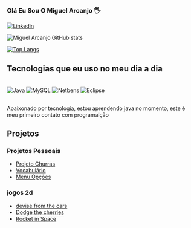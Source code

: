 ### Olá Eu Sou O Miguel Arcanjo 🖐

[![Linkedin](https://img.shields.io/badge/LinkedIn-0077B5?style=for-the-badge&logo=linkedin&logoColor=white)](https://www.linkedin.com/in/miguel-de-lima/)

![Miguel Arcanjo GitHub stats](https://github-readme-stats.vercel.app/api?username=Mguelz&show_icons=true&theme=radical)

[![Top Langs](https://github-readme-stats.vercel.app/api/top-langs/?username=Mguelz&layout=compact)](https://github.com/Mguelz/github-readme-stats)

## Tecnologias que eu uso no meu dia a dia

<div style="display: inline_block"><br/> 
    <img align = "center" alt = "Java" src = "https://img.shields.io/badge/Java-ED8B00?style=for-the-badge&logo=java&logoColor=white" />
    <img align = "center" alt = "MySQL" src = "https://img.shields.io/badge/MySQL-00000F?style=for-the-badge&logo=mysql&logoColor=white" />
    <img align = "center" alt = "Netbens" src = "https://img.shields.io/badge/apache%20netbeans-1B6AC6?style=for-the-badge&logo=apache%20netbeans%20IDE&logoColor=white" />
    <img align = "center" alt = "Eclipse" src = "https://img.shields.io/badge/Eclipse-2C2255?style=for-the-badge&logo=eclipse&logoColor=white" />
<div><br/>

Apaixonado por tecnologia, estou aprendendo java no momento, este é meu primeiro contato com programalção

## Projetos
### Projetos Pessoais
- [Projeto Churras](https://github.com/Mguelz/ProjetoChurras)<br/>
- [Vocabulário](https://github.com/Mguelz/Vocabulario)<br/>
- [Menu Opções](https://github.com/Mguelz/Menu-opcoes)<br/>
### jogos 2d 
- [devise from the cars](https://greenfoot.org/scenarios/29644)<br/>
- [Dodge the cherries](https://greenfoot.org/scenarios/29769)<br/>
- [Rocket in Space](https://greenfoot.org/scenarios/29878)

















<!--
**Mguelz/Mguelz** is a ✨ _special_ ✨ repository because its `README.md` (this file) appears on your GitHub profile.

Here are some ideas to get you started:

- 🔭 I’m currently working on ...
- 🌱 I’m currently learning ...
- 👯 I’m looking to collaborate on ...
- 🤔 I’m looking for help with ...
- 💬 Ask me about ...
- 📫 How to reach me: ...
- 😄 Pronouns: ...
- ⚡ Fun fact: ...
-->
